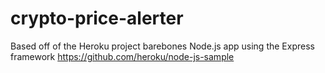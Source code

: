 # crypto-price-alerter


Based off of the Heroku project barebones Node.js app using the Express framework https://github.com/heroku/node-js-sample